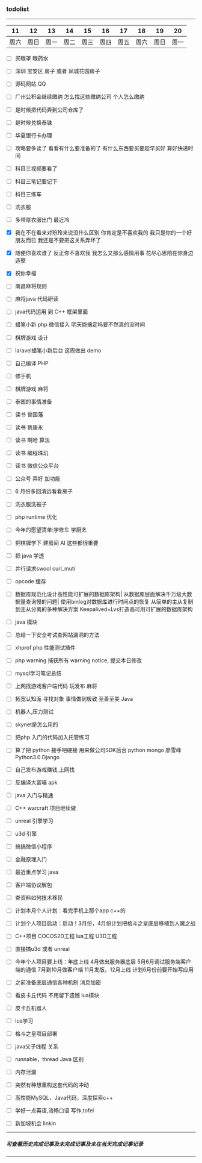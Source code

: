 ### todolist
---
11|12|13|14|15|16|17|18|19|20
---|---|---|---|---|---|---|---|---|----
周六|周日|周一|周二|周三|周四|周五|周六|周日|周一

- [ ] 买眼罩 眼药水 
- [ ] 深圳 宝安区 房子 或者 凤城花园房子
- [ ] 源码网站 QQ
- [ ] 广州公积金继续缴纳 怎么找这些缴纳公司 个人怎么缴纳
- [ ] 是时候把代码弄到公司仓库了
- [ ] 是时候兑换泰铢
- [ ] 华夏银行卡办理
- [ ] 攻略要多读了 看看有什么要准备的了 有什么东西要买要趁早买好 算好快递时间
- [ ] 科目三视频要看了
- [ ] 科目三笔记要记下
- [ ] 科目三练车
- [ ] 洗衣服
- [ ] 多带厚衣服出门 最近冷
- [x] 我在不在看来对玢玲来说没什么区别 你肯定是不喜欢我的 我只是你的一个好朋友而已 我还是不要把这关系弄坏了
- [x] 随便你喜欢谁了 反正你不喜欢我 我怎么又那么感情用事 花尽心思陪在你身边 造孽
- [x] 祝你幸福
- [ ] 南昌麻将规则
- [ ] 麻将java 代码研读
- [ ] java代码运用 到 C++ 框架里面
- [ ] 蜡笔小新 php 微信接入 明天能搞定吗要不然真的没时间
- [ ] 棋牌游戏 设计
- [ ] laravel蜡笔小新后台 这周做出 demo
- [ ] 自己编译 PHP
- [ ] 修手机
- [ ] 棋牌游戏 麻将
- [ ] 泰国的事情准备
- [ ] 读书 曾国藩
- [ ] 读书  蔡康永
- [ ] 读书 啊哈 算法
- [ ] 读书 编程珠玑
- [ ] 读书 微信公众平台
- [ ] 公众号 弄好 加功能
- [ ] 6 月份多回清远看看房子
- [ ] 洗衣服洗被子
- [ ] php runtime 优化

- [ ] 今年的愿望清单:学修车 学厨艺
- [ ] 把棋牌学下 建房间 AI 这些都很重要
- [ ] 把 java 学透

- [ ] 并行请求swool curl_muti
- [ ] opcode 缓存
- [ ] 数据库规范化设计高性能可扩展的数据库架构|
      从数据库层面解决千万级大数据量查询慢的问题|
      使用binlog对数据库进行时间点的恢复
      从简单的主从复制到主从分离的多种解决方案
      Keepalived+Lvs打造高可用可扩展的数据库架构
- [ ] java  模块
- [ ] 总结一下安全考试查网站漏洞的方法
- [ ] xhprof php 性能测试插件

- [ ] php warning 捕获所有 warning notice, 提交本日修改
- [ ] mysql学习笔记总结
- [ ] 上网找游戏客户端代码 玩发布 麻将
- [ ] 拓宽认知面 寻找对象 事情做到极致 至善至美 Java

- [ ] 机器人,压力测试
- [ ] skynet是怎么用的
- [ ] 把php 入门的代码加入托管练习
- [ ] 算了把 python 接手吧硬接 用来做公司SDK后台 python mongo 廖雪峰Python3.0 Django
- [ ] 自己发布游戏赚钱,上网找
- [ ] 反编译大富喵 apk
- [ ] java 入门与精通
- [ ] C++ warcraft 项目继续做
- [ ] unreal 引擎学习
- [ ] u3d 引擎
- [ ] 搞搞微信小程序
- [ ] 金融原理入门
- [ ] 最近重点学习 java
- [ ] 客户端协议解包
- [ ] 查资料如何技术移民
- [ ] 计划本月个人计划：看完手机上那个app c++的
- [ ] 计划个人项目启动：启动！3月份，4月份计划把格斗之皇底层移植到人魔之战
- [ ] C++项目 COCOS2D工程 lua工程 U3D工程
- [ ] 直接搞u3d 或者 unreal
- [ ] 今年个人项目要上线：年底上线
        4月做出服务器底层
        5月6月调试服务端客户端的通信
        7月到10月做客户端
        11月发版，12月上线
        计划6月份前要开始写应用 
- [ ] 之前准备底层通信各种机制  消息加密
- [ ] 看皮卡丘代码 不用留下遗憾 lua模块
- [ ] 皮卡丘机器人
- [ ] lua学习
- [ ] 格斗之皇项目部署
- [ ] java父子线程 关系
- [ ] runnable，thread Java 区别
- [ ] 内存泄漏
- [ ] 突然有种想重构这套代码的冲动
- [ ] 高性能MySQL，Java代码，深度探索c++
- [ ] 学好一点英语,流畅口语 写作,tofel
- [ ] 新加坡机会 linkin

---
##### 可查看历史完成记事及未完成记事及未在当天完成记事记录

---
